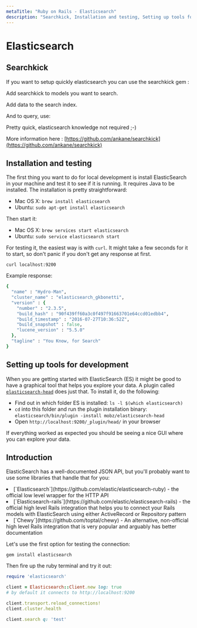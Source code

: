 ```yaml
---
metaTitle: "Ruby on Rails - Elasticsearch"
description: "Searchkick, Installation and testing, Setting up tools for development, Introduction"
---
```


# Elasticsearch



## Searchkick


If you want to setup quickly elasticsearch you can use the searchkick gem :

Add searchkick to models you want to search.

Add data to the search index.

And to query, use:

Pretty quick, elasticsearch knowledge not required ;-)

More information here : [https://github.com/ankane/searchkick](https://github.com/ankane/searchkick)



## Installation and testing


The first thing you want to do for local development is install ElasticSearch in your machine and test it to see if it is running. It requires Java to be installed. The installation is pretty straightforward:

- Mac OS X: `brew install elasticsearch`
- Ubuntu: `sudo apt-get install elasticsearch`

Then start it:

- Mac OS X: `brew services start elasticsearch`
- Ubuntu: `sudo service elasticsearch start`

For testing it, the easiest way is with `curl`. It might take a few seconds for it to start, so don't panic if you don't get any response at first.

`curl localhost:9200`

Example response:

```ruby
{
  "name" : "Hydro-Man",
  "cluster_name" : "elasticsearch_gkbonetti",
  "version" : {
    "number" : "2.3.5",
    "build_hash" : "90f439ff60a3c0f497f91663701e64ccd01edbb4",
    "build_timestamp" : "2016-07-27T10:36:52Z",
    "build_snapshot" : false,
    "lucene_version" : "5.5.0"
  },
  "tagline" : "You Know, for Search"
}

```



## Setting up tools for development


When you are getting started with ElasticSearch (ES) it might be good to have a graphical tool that helps you explore your data. A plugin called [`elasticsearch-head`](http://mobz.github.io/elasticsearch-head/) does just that. To install it, do the following:

- Find out in which folder ES is installed: `ls -l $(which elasticsearch)`
- `cd` into this folder and run the plugin installation binary: `elasticsearch/bin/plugin -install mobz/elasticsearch-head`
- Open `http://localhost:9200/_plugin/head/` in your browser

If everything worked as expected you should be seeing a nice GUI where you can explore your data.



## Introduction


ElasticSearch has a well-documented JSON API, but you'll probably want to use some libraries that handle that for you:

<li>
[`Elasticsearch`](https://github.com/elastic/elasticsearch-ruby) - the official low level wrapper for the HTTP API
</li>
<li>
[`Elasticsearch-rails`](https://github.com/elastic/elasticsearch-rails) - the official high level Rails integration that helps you to connect your Rails models with ElasticSearch using either ActiveRecord or Repository pattern
</li>
<li>
[`Chewy`](https://github.com/toptal/chewy) - An alternative, non-official high level Rails integration that is very popular and arguably has better documentation
</li>

Let's use the first option for testing the connection:

`gem install elasticsearch`

Then fire up the ruby terminal and try it out:

```ruby
require 'elasticsearch'

client = Elasticsearch::Client.new log: true
# by default it connects to http://localhost:9200

client.transport.reload_connections!
client.cluster.health

client.search q: 'test'

```

